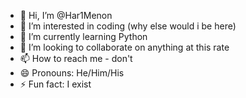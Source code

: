 - 👋 Hi, I’m @Har1Menon
- 👀 I’m interested in coding (why else would i be here)
- 🌱 I’m currently learning Python
- 💞️ I’m looking to collaborate on anything at this rate
- 📫 How to reach me - don't
- 😄 Pronouns: He/Him/His
- ⚡ Fun fact: I exist

<!---
Har1Menon/Har1Menon is a ✨ special ✨ repository because its `README.md` (this file) appears on your GitHub profile.
You can click the Preview link to take a look at your changes.
--->
